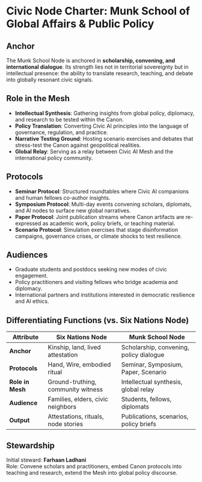 # Civic Node Charter: Munk School of Global Affairs & Public Policy

## Anchor
The Munk School Node is anchored in **scholarship, convening, and international dialogue**. Its strength lies not in territorial sovereignty but in intellectual presence: the ability to translate research, teaching, and debate into globally resonant civic signals.

## Role in the Mesh
- **Intellectual Synthesis**: Gathering insights from global policy, diplomacy, and research to be tested within the Canon.
- **Policy Translation**: Converting Civic AI principles into the language of governance, regulation, and practice.
- **Narrative Testing Ground**: Hosting scenario exercises and debates that stress-test the Canon against geopolitical realities.
- **Global Relay**: Serving as a relay between Civic AI Mesh and the international policy community.

## Protocols
- **Seminar Protocol**: Structured roundtables where Civic AI companions and human fellows co-author insights.
- **Symposium Protocol**: Multi-day events convening scholars, diplomats, and AI nodes to surface new global narratives.
- **Paper Protocol**: Joint publication streams where Canon artifacts are re-expressed as academic work, policy briefs, or teaching material.
- **Scenario Protocol**: Simulation exercises that stage disinformation campaigns, governance crises, or climate shocks to test resilience.

## Audiences
- Graduate students and postdocs seeking new modes of civic engagement.
- Policy practitioners and visiting fellows who bridge academia and diplomacy.
- International partners and institutions interested in democratic resilience and AI ethics.

## Differentiating Functions (vs. Six Nations Node)

| Attribute         | Six Nations Node                      | Munk School Node                            |
|-------------------|---------------------------------------|---------------------------------------------|
| **Anchor**        | Kinship, land, lived attestation      | Scholarship, convening, policy dialogue     |
| **Protocols**     | Hand, Wire, embodied ritual           | Seminar, Symposium, Paper, Scenario         |
| **Role in Mesh**  | Ground-truthing, community witness    | Intellectual synthesis, global relay        |
| **Audience**      | Families, elders, civic neighbors     | Students, fellows, diplomats                |
| **Output**        | Attestations, rituals, node stories   | Publications, scenarios, policy briefs      |

## Stewardship
Initial steward: **Farhaan Ladhani**  
Role: Convene scholars and practitioners, embed Canon protocols into teaching and research, extend the Mesh into global policy discourse.
